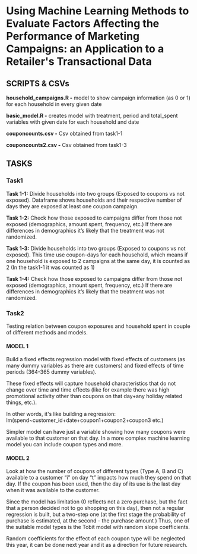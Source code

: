 # Using Machine Learning Methods to Evaluate Factors Affecting the Performance of Marketing Campaigns: an Application to a Retailer's Transactional Data

## SCRIPTS & CSVs

**household_campaigns.R -** model to show campaign information (as 0 or 1) for each
household in every given date

**basic_model.R -** creates model with treatment, period and total_spent
variables with given date for each household and date

**couponcounts.csv -** Csv obtained from task1-1

**couponcounts2.csv -** Csv obtained from task1-3

## TASKS

### Task1

**Task 1-1:** Divide households into two groups (Exposed to coupons vs not
exposed). Dataframe shows households and their respective number of days they 
are exposed at least one coupon campaign.

**Task 1-2:** Check how those exposed to campaigns differ from those not exposed (demographics, amount spent, frequency, etc.) If there are differences in demographics it’s likely that the treatment was not randomized.

**Task 1-3:** Divide households into two groups (Exposed to coupons vs not
exposed). This time use coupon-days for each household, which means if one 
household is exposed to 2 campaigns at the same day, it is counted as 2 (In the
task1-1 it was counted as 1)

**Task 1-4:** Check how those exposed to campaigns differ from those not exposed (demographics, amount spent, frequency, etc.) If there are differences in demographics it’s likely that the treatment was not randomized.

### Task2

Testing relation between coupon exposures and household spent in couple of
different methods and models.

#### MODEL 1

Build a fixed effects regression model with fixed effects of customers (as many dummy variables as there are customers) and fixed effects of time periods (364-365 dummy variables). 

These fixed effects will capture household characteristics that do not change over time and time effects (like for example there was high promotional activity other than coupons on that day+any holiday related things, etc.).

In other words, it's like building a regression:
lm(spend~customer_id+date+coupon1+coupon2+coupon3 etc.) 

Simpler model can have just a variable showing how many coupons were available to that customer on that day. In a more complex machine learning model you can include coupon types and more.

#### MODEL 2

Look at how the number of coupons of different types (Type A, B and C) available to a customer “i” on day “t” impacts how much they spend on that day. If the coupon has been used, then the day of its use is the last day when it was available to the customer.

Since the model has limitation (0 reflects not a zero purchase, but the fact that a person decided not to go shopping on this day), then not a regular regression is built, but a two-step one (at the first stage the probability of purchase is estimated, at the second - the purchase amount ) Thus, one of the suitable model types is the Tobit model with random slope coefficients.

Random coefficients for the effect of each coupon type will be neglected this year, it can be done next year and it as a direction for future research. 


